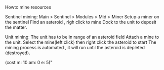 Howto mine resources

Sentinel mining:
Main > Sentinel > Modules > Mid > Miner
Setup a miner on the sentinel
Find an asteroid , righ click to mine
Dock to the unit to deposit the matter.

Unit mining:
The unit has to be in range of an asteroid field
Attach a mine to the unit.
Select the mine(left click) then right click the asteroid to start
The mining process is automated ,
it will run until the asteroid is depleted (destroyed).

(cost m: 10 am: 0 e: 5)"